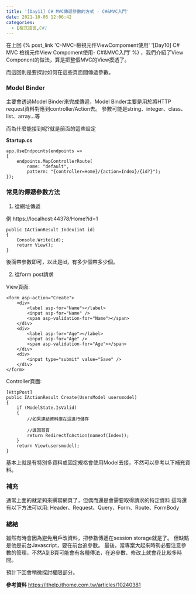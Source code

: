 ```yaml
---
title: '[Day11] C# MVC傳遞參數的方式 - C#&MVC入門'
date: 2021-10-06 12:06:42
categories:
  - [程式語言,C#]
---
```

在上回 {% post_link 'C-MVC-檢視元件ViewCompoment使用' '[Day10] C# MVC 檢視元件View Compoment使用- C#&MVC入門' %} ，我們介紹了View Component的做法，算是把整個MVC的View摸透了。

而這回則是要探討如何在這些頁面間傳遞參數。

### Model Binder
主要會透過Model Binder來完成傳遞，Model Binder主要是用於將HTTP request資料對應到controller/Action去。
參數可能是string、integer、class、list、array...等

而為什麼能接到呢?就是前面的這些設定

**Startup.cs**
```
app.UseEndpoints(endpoints =>
{
    endpoints.MapControllerRoute(
        name: "default",
        pattern: "{controller=Home}/{action=Index}/{id?}");
});
```

### 常見的傳遞參數方法 

1. 從網址傳遞

例:https://localhost:44378/Home?id=1
```
public IActionResult Index(int id)
{
    Console.Write(id);
    return View();
}
```
後面帶參數即可，以此是id，有多少個帶多少個。

2. 從form post請求

View頁面:
```
<form asp-action="Create">
    <div>
        <label asp-for="Name"></label>
        <input asp-for="Name" />
        <span asp-validation-for="Name"></span>
    </div>
    <div>
        <label asp-for="Age"></label>
        <input asp-for="Age" />
        <span asp-validation-for="Age"></span>
    </div>
    <div>
        <input type="submit" value="Save" />
    </div>
</form>
```
Controller頁面:
```
[HttpPost]
public IActionResult Create(UsersModel usersmodel)
{
    if (ModelState.IsValid)
    {
        //如果連結資料庫在這進行儲存

        //導回首頁
        return RedirectToAction(nameof(Index));
    }
    return View(usersmodel);
}
```

基本上就是有特別多資料或固定規格會使用Model去接，不然可以參考以下補充資料。

### 補充
通常上面的就足夠來撰寫網頁了，但偶而還是會需要取得請求的特定資料
這時還有以下方法可以用:
Header、Request、Query、Form、Route、FormBody


### 總結
雖然有時會因為避免用戶改資料，把參數傳遞在session storage就是了。
但缺點是他是前台Javascript，要在前台追參數。
最後，當專案大起來時勢必要注意參數的管理，不然A到B頁可能會有各種傳法，在追參數、修改上就會花比較多時間。

預計下回會稍微探討權限部分。

**參考資料**
https://ithelp.ithome.com.tw/articles/10240381
